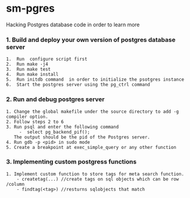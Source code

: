 # sm-pgres

Hacking Postgres database code in order to learn more 

### 1. Build and deploy your own version of postgres database server

    1.  Run  configure script first
    2.  Run make -j4
    3.  Run make test
    4.  Run make install
    5.  Run initdb command  in order to initialize the psotgres instance
    6.  Start the postgres server using the pg_ctrl command

###  2. Run and debug postgres server

    1. Change the global makefile under the source directory to add -g compiler option.
    2. Follow steps 2 to 6
    3. Run psql and enter the following command
         -  select pg_backend_pif();
       The output should be the pid of the Postgres server.
    4. Run gdb -p <pid> in sudo mode 
    5. Create a breakpoint at exec_simple_query or any other function 
    
### 3. Implementing custom postgress functions
    1. Implement custom function to store tags for meta search function.    
        - createtag(...) //create tags on sql objects which can be row /column
        - findtag(<tag>) //resturns sqlobjects that match
